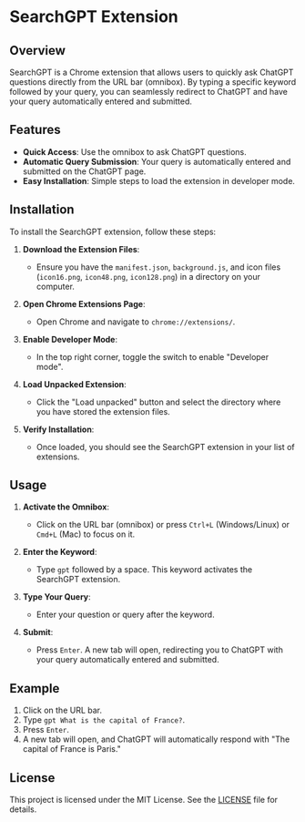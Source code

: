 # SearchGPT Extension

## Overview

SearchGPT is a Chrome extension that allows users to quickly ask ChatGPT questions directly from the URL bar (omnibox). By typing a specific keyword followed by your query, you can seamlessly redirect to ChatGPT and have your query automatically entered and submitted.

## Features

- **Quick Access**: Use the omnibox to ask ChatGPT questions.
- **Automatic Query Submission**: Your query is automatically entered and submitted on the ChatGPT page.
- **Easy Installation**: Simple steps to load the extension in developer mode.

## Installation

To install the SearchGPT extension, follow these steps:

1. **Download the Extension Files**:

   - Ensure you have the `manifest.json`, `background.js`, and icon files (`icon16.png`, `icon48.png`, `icon128.png`) in a directory on your computer.

2. **Open Chrome Extensions Page**:

   - Open Chrome and navigate to `chrome://extensions/`.

3. **Enable Developer Mode**:

   - In the top right corner, toggle the switch to enable "Developer mode".

4. **Load Unpacked Extension**:

   - Click the "Load unpacked" button and select the directory where you have stored the extension files.

5. **Verify Installation**:
   - Once loaded, you should see the SearchGPT extension in your list of extensions.

## Usage

1. **Activate the Omnibox**:

   - Click on the URL bar (omnibox) or press `Ctrl+L` (Windows/Linux) or `Cmd+L` (Mac) to focus on it.

2. **Enter the Keyword**:

   - Type `gpt` followed by a space. This keyword activates the SearchGPT extension.

3. **Type Your Query**:

   - Enter your question or query after the keyword.

4. **Submit**:
   - Press `Enter`. A new tab will open, redirecting you to ChatGPT with your query automatically entered and submitted.

## Example

1. Click on the URL bar.
2. Type `gpt What is the capital of France?`.
3. Press `Enter`.
4. A new tab will open, and ChatGPT will automatically respond with "The capital of France is Paris."

## License

This project is licensed under the MIT License. See the [LICENSE](LICENSE) file for details.
